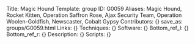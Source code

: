 Title: Magic Hound
Template: group 
ID: G0059
Aliases: Magic Hound, Rocket Kitten, Operation Saffron Rose, Ajax Security Team, Operation Woolen-Goldfish, Newscaster, Cobalt Gypsy
Contributors: {}
save_as: groups/G0059.html 
Links: {} 
Techniques: {} 
Software: {} 
Bottom_ref_l: {} 
Bottom_ref_r: {} 
Description: {} 
Scripts: {} 
